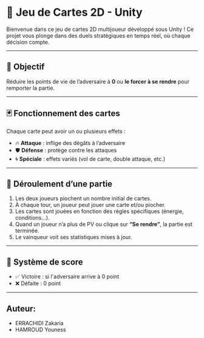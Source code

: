 # 🎴 Jeu de Cartes 2D - Unity

Bienvenue dans ce jeu de cartes 2D multijoueur développé sous Unity ! Ce projet vous plonge dans des duels stratégiques en temps réel, où chaque décision compte.

---

## 🎯 Objectif

Réduire les points de vie de l’adversaire à **0** ou **le forcer à se rendre** pour remporter la partie.

---

## 🃏 Fonctionnement des cartes

Chaque carte peut avoir un ou plusieurs effets :
- 🔥 **Attaque** : inflige des dégâts à l’adversaire
- 🛡️ **Défense** : protège contre les attaques
- 🌀 **Spéciale** : effets variés (vol de carte, double attaque, etc.)

---

## 🔁 Déroulement d’une partie

1. Les deux joueurs piochent un nombre initial de cartes.
2. À chaque tour, un joueur peut jouer une carte et/ou piocher.
3. Les cartes sont jouées en fonction des règles spécifiques (énergie, conditions...).
4. Quand un joueur n’a plus de PV ou clique sur **“Se rendre”**, la partie est terminée.
5. Le vainqueur voit ses statistiques mises à jour.

---

## 🧠 Système de score

- ✅ Victoire : si l'adversaire arrive à 0 point
- ❌ Défaite : 0 point

---

## Auteur: 
- ERRACHIDI Zakaria
- HAMROUD Youness
